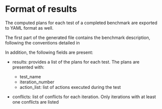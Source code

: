 # Format of results

The computed plans for each test of a completed benchmark
are exported to YAML format as well. 

The first part of the generated file contains the benchmark
description, following the conventions detailed in 

In addition, the following fields are present:
- results: provides a list of the plans for each test.
The plans are presented with:
  - test_name
  - iteration_number
  - action_list: list of actions executed during the test

- conflicts: list of conflicts for each iteration. Only
iterations with at least one conflicts are listed